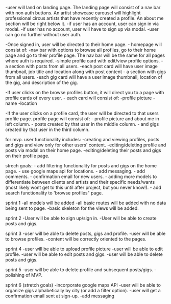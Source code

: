 -user will land on landing page. The landing page will consist of a nav bar with non auth buttons. An artist showcase carousel will highlight professional circus artists that have recently created a profile. An about me section will be right below it.
    -if user has an account, user can sign in via modal.
    -if user has no account, user will have to sign up via modal.
        -user can go no further without user auth.

-Once signed in, user will be directed to their home page.
    - homepage will consist of:
        -nav bar with options to browse all profiles, go to their home page and go to their profile page. The nav bar will be the same for all pages where auth is required.
        -simple profile card with edit/view profile options.
        - a section with posts from all users.
            -each post card will have user image thumbnail, job title and location along with post content
        - a section with gigs from all users.
            -each gig card will have a user image thumbnail, location of the gig, and description of the gig.

-If user clicks on the browse profiles button, it will direct you to a page with profile cards of every user.
    - each card will consist of:
        -profile picture
        -name
        -location

-If the user clicks on a profile card, the user will be directed to that users profile page.
    profile page will consist of:
        - profile picture and about me in left column.
        - posts created by that user in the middle column.
        - and gigs created by that user in the third column.

for mvp. user functionality includes:
    -creating and viewing profiles, posts and gigs and view only for other users' content.
    -editing/deleting profile and posts via modal on their home page.
    -editing/deleting their posts and gigs on their profile page.

strech goals:
    - add filtering functionality for posts and gigs on the home page.
    - use google maps api for locations.
    - add messaging.
    - add comments.
    - confirmation email for new users.
    - adding more models to differentiate between clients and artists and their specific needs/wants (most likely wont get to this until after project, but you never know!).
    - add search functionality to 'browse profiles" page.
    

sprint 1
    -all models will be added
    -all basic routes will be added with no data being sent to page.
    -basic skeleton for the views will be added. 
    
sprint 2
    -User will be able to sign up/sign in.
    -User will be able to create posts and gigs.

sprint 3
    -user will be able to delete posts, gigs and profile.
    -user will be able to browse profiles.
    -content will be correctly oriented to the pages.

sprint 4
    -user will be able to upload profile picture
    -user will be able to edit profile.
    -user will be able to edit posts and gigs.
    -user will be able to delete posts and gigs.

sprint 5
    -user will be able to delete profile and subsequent posts/gigs.
    -polishing of MVP.

sprint 6 (stretch goals)
    -incorporate google maps API
    -user will be able to organize gigs alphabetically by city (or add a filter option).
    -user will get a confirmation email sent at sign-up.
    -add messaging



    